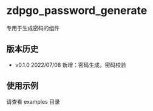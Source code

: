 # zdpgo_password_generate

专用于生成密码的组件

## 版本历史

- v0.1.0 2022/07/08 新增：密码生成，密码校验

## 使用示例

请查看 examples 目录